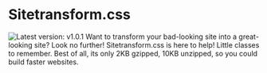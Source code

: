 # Sitetransform.css
![Latest version: v1.0.1](https://img.shields.io/badge/latest%20version-v1.0.1-royalblue?style=for-the-badge)
Want to transform your bad-looking site into a great-looking site? Look no further! Sitetransform.css is here to help! Little classes to remember. Best of all, its only 2KB gzipped, 10KB unzipped, so you could build faster websites.
